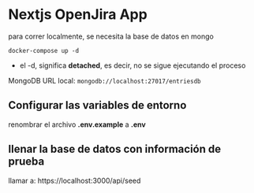 # Nextjs OpenJira App
para correr localmente, se necesita la base de datos en mongo
```
docker-compose up -d
```

* el -d, significa __detached__, es decir, no se sigue ejecutando el proceso

MongoDB URL local:
```mongodb://localhost:27017/entriesdb```

## Configurar las variables de entorno
renombrar el archivo __.env.example__ a __.env__

## llenar la base de datos con información de prueba


llamar a:
https://localhost:3000/api/seed